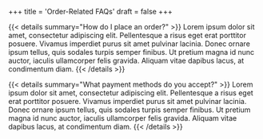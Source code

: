 +++
title = 'Order-Related FAQs'
draft = false
+++

{{< details summary="How do I place an order?" >}}
Lorem ipsum dolor sit amet, consectetur adipiscing elit. Pellentesque a risus eget erat porttitor posuere. Vivamus imperdiet purus sit amet pulvinar lacinia. Donec ornare ipsum tellus, quis sodales turpis semper finibus. Ut pretium magna id nunc auctor, iaculis ullamcorper felis gravida. Aliquam vitae dapibus lacus, at condimentum diam.
{{< /details >}}

{{< details summary="What payment methods do you accept?" >}}
Lorem ipsum dolor sit amet, consectetur adipiscing elit. Pellentesque a risus eget erat porttitor posuere. Vivamus imperdiet purus sit amet pulvinar lacinia. Donec ornare ipsum tellus, quis sodales turpis semper finibus. Ut pretium magna id nunc auctor, iaculis ullamcorper felis gravida. Aliquam vitae dapibus lacus, at condimentum diam.
{{< /details >}}